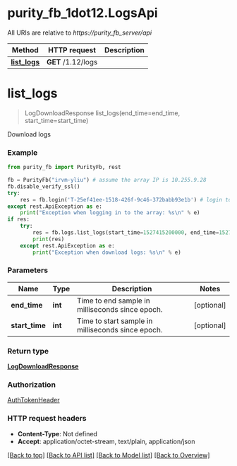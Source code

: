 # purity_fb_1dot12.LogsApi

All URIs are relative to *https://purity_fb_server/api*

Method | HTTP request | Description
------------- | ------------- | -------------
[**list_logs**](LogsApi.md#list_logs) | **GET** /1.12/logs | 


# **list_logs**
> LogDownloadResponse list_logs(end_time=end_time, start_time=start_time)



Download logs

### Example 
```python
from purity_fb import PurityFb, rest

fb = PurityFb("irvm-yliu") # assume the array IP is 10.255.9.28
fb.disable_verify_ssl()
try:
    res = fb.login('T-25ef41ee-1518-426f-9c46-372babb93e1b') # login to the array with your API_TOKEN
except rest.ApiException as e:
    print("Exception when logging in to the array: %s\n" % e)
if res:
    try:
        res = fb.logs.list_logs(start_time=1527415200000, end_time=1527415200000)
        print(res)
    except rest.ApiException as e:
        print("Exception when download logs: %s\n" % e)
```

### Parameters

Name | Type | Description  | Notes
------------- | ------------- | ------------- | -------------
 **end_time** | **int**| Time to end sample in milliseconds since epoch. | [optional] 
 **start_time** | **int**| Time to start sample in milliseconds since epoch. | [optional] 

### Return type

[**LogDownloadResponse**](LogDownloadResponse.md)

### Authorization

[AuthTokenHeader](index.md#AuthTokenHeader)

### HTTP request headers

 - **Content-Type**: Not defined
 - **Accept**: application/octet-stream, text/plain, application/json

[[Back to top]](#) [[Back to API list]](index.md#endpoint-properties) [[Back to Model list]](index.md#documentation-for-models) [[Back to Overview]](index.md)

